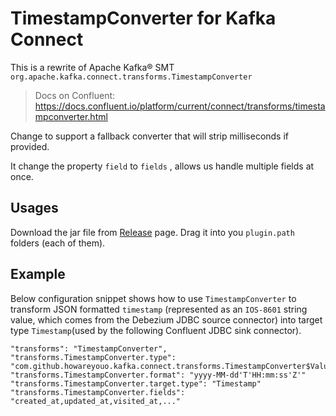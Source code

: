 # TimestampConverter for Kafka Connect
This is a rewrite of Apache Kafka® SMT `org.apache.kafka.connect.transforms.TimestampConverter`
> Docs on Confluent: https://docs.confluent.io/platform/current/connect/transforms/timestampconverter.html

Change to support a fallback converter that will strip milliseconds if provided.




It change the property `field` to `fields` , allows us handle multiple fields at once.

## Usages
Download the jar file from
[Release](https://github.com/howareyouo/kafka-connect-timestamp-converter/releases) page.
Drag it into you `plugin.path` folders (each of them).

## Example
Below configuration snippet shows how to use `TimestampConverter` to transform JSON formatted `timestamp` (represented as an `IOS-8601` string value, which comes from the Debezium JDBC source connector) into target type `Timestamp`(used by the following Confluent JDBC sink connector).

```
"transforms": "TimestampConverter",
"transforms.TimestampConverter.type": "com.github.howareyouo.kafka.connect.transforms.TimestampConverter$Value",
"transforms.TimestampConverter.format": "yyyy-MM-dd'T'HH:mm:ss'Z'"
"transforms.TimestampConverter.target.type": "Timestamp"
"transforms.TimestampConverter.fields": "created_at,updated_at,visited_at,..."

```

